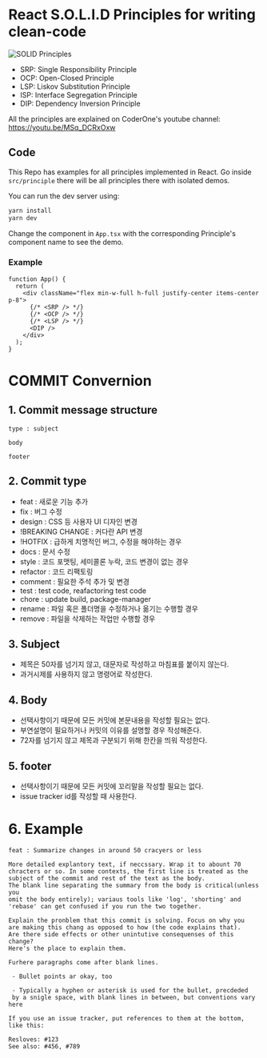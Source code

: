 # React S.O.L.I.D Principles for writing clean-code

![SOLID Principles](/src/assets/solid-principles.png)

- SRP: Single Responsibility Principle
- OCP: Open-Closed Principle
- LSP: Liskov Substitution Principle
- ISP: Interface Segregation Principle
- DIP: Dependency Inversion Principle

All the principles are explained on CoderOne's youtube channel: https://youtu.be/MSq_DCRxOxw

## Code

This Repo has examples for all principles implemented in React. Go inside `src/principle` there will be all principles there with isolated demos.

You can run the dev server using:

```bash
yarn install
yarn dev
```

Change the component in `App.tsx` with the corresponding Principle's component name to see the demo.

### Example

```tsx
function App() {
  return (
    <div className="flex min-w-full h-full justify-center items-center p-8">
      {/* <SRP /> */}
      {/* <OCP /> */}
      {/* <LSP /> */}
      <DIP />
    </div>
  );
}
```

# COMMIT Convernion

## 1. Commit message structure
```text
type : subject

body

footer
```

## 2. Commit type
- feat : 새로운 기능 추가
- fix : 버그 수정
- design : CSS 등 사용자 UI 디자인 변경
- !BREAKING CHANGE : 커다란 API 변경
- !HOTFIX : 급하게 치명적인 버그, 수정을 해야하는 경우
- docs : 문서 수정
- style : 코드 포맷팅, 세미콜론 누락, 코드 변경이 없는 경우
- refactor : 코드 리팩토링
- comment : 필요한 주석 추가 및 변경
- test : test code, reafactoring test code
- chore : update build, package-manager
- rename : 파일 혹은 폴더명을 수정하거나 옮기는 수행할 경우
- remove : 파일을 삭제하는 작업만 수행할 경우

## 3. Subject
- 제목은 50자를 넘기지 않고, 대문자로 작성하고 마침표를 붙이지 않는다.
- 과거시제를 사용하지 않고 명령어로 작성한다.

## 4. Body
- 선택사항이기 때문에 모든 커밋에 본문내용을 작성할 필요는 없다.
- 부연설명이 필요하거나 커밋의 이유를 설명할 경우 작성해준다.
- 72자를 넘기지 않고 제목과 구분되기 위해 한칸을 띄워 작성한다.

## 5. footer
- 선택사항이기 때문에 모든 커밋에 꼬리말을 작성할 필요는 없다.
- issue tracker id를 작성할 때 사용한다.

# 6. Example
```
feat : Summarize changes in around 50 cracyers or less

More detailed explantory text, if neccssary. Wrap it to abount 70
chracters or so. In some contexts, the first line is treated as the
subject of the commit and rest of the text as the body.
The blank line separating the summary from the body is critical(unless you
omit the body entirely); variaus tools like 'log', 'shorting' and
'rebase' can get confused if you run the two together.

Explain the pronblem that this commit is solving. Focus on why you
are making this chang as opposed to how (the code explains that).
Are there side effects or other unintutive consequenses of this change?
Here's the place to explain them.

Furhere paragraphs come after blank lines.

 - Bullet points ar okay, too

 - Typically a hyphen or asterisk is used for the bullet, precdeded
 by a snigle space, with blank lines in between, but conventions vary here

If you use an issue tracker, put references to them at the bottom,
like this:

Resloves: #123
See also: #456, #789
```